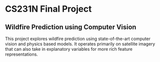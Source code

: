 # CS231N Final Project
## Wildfire Prediction using Computer Vision

This project explores wildfire prediction using state-of-the-art computer vision and physics based models. It operates primarily on satellite imagery that can also take in explanatory variables for more rich feature representations.

